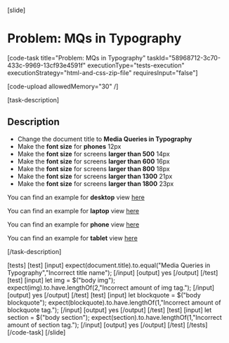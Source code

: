 [slide]

# Problem: MQs in Typography

[code-task title="Problem: MQs in Typography" taskId="58968712-3c70-433c-9969-13cf93e4591f" executionType="tests-execution" executionStrategy="html-and-css-zip-file" requiresInput="false"]

[code-upload allowedMemory="30" /]

[task-description]

## Description

* Change the document title to **Media Queries in Typography**
* Make the **font size** for **phones** 12px
* Make the **font size** for screens **larger than 500** 14px
* Make the **font size** for screens **larger than 600** 16px
* Make the **font size** for screens **larger than 800** 18px
* Make the **font size** for screens **larger than 1300** 21px
* Make the **font size** for screens **larger than 1800** 23px

You can find an example for **desktop** view [here](https://i.imgur.com/UpACBOD.png)

You can find an example for **laptop** view [here](https://i.imgur.com/N3u2gMO.png)

You can find an example for **phone** view [here](https://i.imgur.com/x9Ta5Er.png)

You can find an example for **tablet** view [here](https://i.imgur.com/MqP6wRU.png)

[/task-description]

[tests]
[test]
[input]
expect(document.title).to.equal("Media Queries in Typography","Incorrect title name");
[/input]
[output]
yes
[/output]
[/test]
[test]
[input]
let img = $("body img");
expect(img).to.have.lengthOf(2,"Incorrect amount of img tag.");
[/input]
[output]
yes
[/output]
[/test]
[test]
[input]
let blockquote = $("body blockquote");
expect(blockquote).to.have.lengthOf(1,"Incorrect amount of blockquote tag.");
[/input]
[output]
yes
[/output]
[/test]
[test]
[input]
let section = $("body section");
expect(section).to.have.lengthOf(1,"Incorrect amount of section tag.");
[/input]
[output]
yes
[/output]
[/test]
[/tests]
[/code-task]
[/slide]
